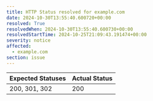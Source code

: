 ```yaml
---
title: HTTP Status resolved for example.com
date: 2024-10-30T13:55:40.600720+00:00
resolved: True
resolvedWhen: 2024-10-30T13:55:40.600730+00:00
resolvedStartTime: 2024-10-25T21:09:43.191474+00:00
severity: notice
affected:
  - example.com
section: issue
---
```


| Expected Statuses | Actual Status  |
|-------------------|----------------|
| 200, 301, 302 | 200 |
